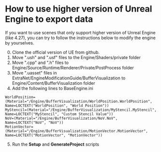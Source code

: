 # How to use higher version of Unreal Engine to export data

If you want to use scenes that only support higher version of Unreal Engine (like 4.27), you can try to follow the instructions below to modify the engine by yourselves.

0. Clone the official version of UE from github.
1. Move ".ush" and ".usf" files to the Engine/Shaders/private folder
2. Move ".cpp" and ".h" files to Engine/Source/Runtime/Renderer/Private/PostProcess folder
3. Move ".uasset" files in ExtraNet/EngineModificationGuide/BufferVisualization to Engine/Content/BufferVisualization folder
4. Add the following lines to BaseEngine.ini
```
WorldPosition=(Material="/Engine/BufferVisualization/WorldPosition.WorldPosition", Name=LOCTEXT("WorldPosition", "World Position"))
MyStencil=(Material="/Engine/BufferVisualization/MyStencil.MyStencil", Name=LOCTEXT("MyStencil", "Custom Stencil Value"))
NoV=(Material="/Engine/BufferVisualization/NoV.NoV", Name=LOCTEXT("NoV", "NoV"))
MotionVector=(Material="/Engine/BufferVisualization/MotionVector.MotionVector", Name=LOCTEXT("MotionVector", "MotionVector"))
```
5. Run the **Setup** and **GenerateProject** scripts
